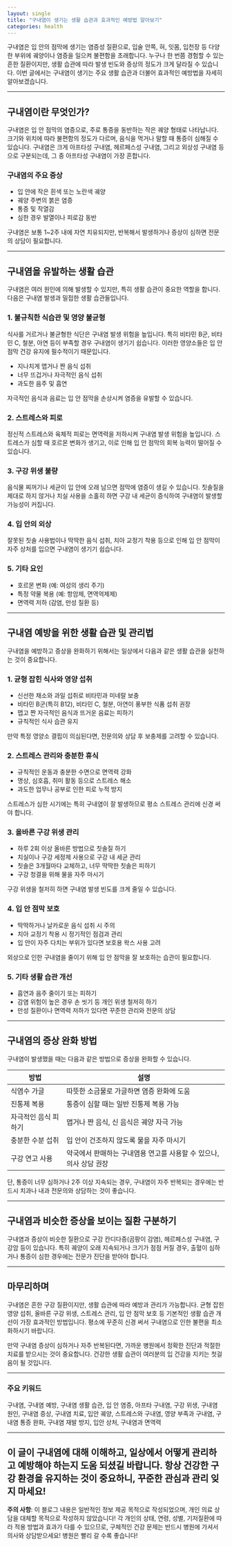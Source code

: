 ```yaml
---
layout: single
title: "구내염이 생기는 생활 습관과 효과적인 예방법 알아보기"
categories: health
---
```

구내염은 입 안의 점막에 생기는 염증성 질환으로, 입술 안쪽, 혀, 잇몸, 입천장 등 다양한 부위에 궤양이나 염증을 일으켜 불편함을 초래합니다. 누구나 한 번쯤 경험할 수 있는 흔한 질환이지만, 생활 습관에 따라 발생 빈도와 증상의 정도가 크게 달라질 수 있습니다. 이번 글에서는 구내염이 생기는 주요 생활 습관과 더불어 효과적인 예방법을 자세히 알아보겠습니다.

---

## 구내염이란 무엇인가?

구내염은 입 안 점막의 염증으로, 주로 통증을 동반하는 작은 궤양 형태로 나타납니다. 크기와 위치에 따라 불편함의 정도가 다르며, 음식을 먹거나 말할 때 통증이 심해질 수 있습니다. 구내염은 크게 아프타성 구내염, 헤르페스성 구내염, 그리고 외상성 구내염 등으로 구분되는데, 그 중 아프타성 구내염이 가장 흔합니다.

### 구내염의 주요 증상

- 입 안에 작은 흰색 또는 노란색 궤양
- 궤양 주변의 붉은 염증
- 통증 및 작열감
- 심한 경우 발열이나 피로감 동반

구내염은 보통 1~2주 내에 자연 치유되지만, 반복해서 발생하거나 증상이 심하면 전문의 상담이 필요합니다.

---

## 구내염을 유발하는 생활 습관

구내염은 여러 원인에 의해 발생할 수 있지만, 특히 생활 습관이 중요한 역할을 합니다. 다음은 구내염 발생과 밀접한 생활 습관들입니다.

### 1. 불규칙한 식습관 및 영양 불균형

식사를 거르거나 불균형한 식단은 구내염 발생 위험을 높입니다. 특히 비타민 B군, 비타민 C, 철분, 아연 등이 부족할 경우 구내염이 생기기 쉽습니다. 이러한 영양소들은 입 안 점막 건강 유지에 필수적이기 때문입니다.

- 지나치게 맵거나 짠 음식 섭취
- 너무 뜨겁거나 자극적인 음식 섭취
- 과도한 음주 및 흡연

자극적인 음식과 음료는 입 안 점막을 손상시켜 염증을 유발할 수 있습니다.

### 2. 스트레스와 피로

정신적 스트레스와 육체적 피로는 면역력을 저하시켜 구내염 발생 위험을 높입니다. 스트레스가 심할 때 호르몬 변화가 생기고, 이로 인해 입 안 점막의 회복 능력이 떨어질 수 있습니다.

### 3. 구강 위생 불량

음식물 찌꺼기나 세균이 입 안에 오래 남으면 점막에 염증이 생길 수 있습니다. 칫솔질을 제대로 하지 않거나 치실 사용을 소홀히 하면 구강 내 세균이 증식하여 구내염이 발생할 가능성이 커집니다.

### 4. 입 안의 외상

잘못된 칫솔 사용법이나 딱딱한 음식 섭취, 치아 교정기 착용 등으로 인해 입 안 점막이 자주 상처를 입으면 구내염이 생기기 쉽습니다.

### 5. 기타 요인

- 호르몬 변화 (예: 여성의 생리 주기)
- 특정 약물 복용 (예: 항암제, 면역억제제)
- 면역력 저하 (감염, 만성 질환 등)

---

## 구내염 예방을 위한 생활 습관 및 관리법

구내염을 예방하고 증상을 완화하기 위해서는 일상에서 다음과 같은 생활 습관을 실천하는 것이 중요합니다.

### 1. 균형 잡힌 식사와 영양 섭취

- 신선한 채소와 과일 섭취로 비타민과 미네랄 보충
- 비타민 B군(특히 B12), 비타민 C, 철분, 아연이 풍부한 식품 섭취 권장
- 맵고 짠 자극적인 음식과 뜨거운 음료는 피하기
- 규칙적인 식사 습관 유지

만약 특정 영양소 결핍이 의심된다면, 전문의와 상담 후 보충제를 고려할 수 있습니다.

### 2. 스트레스 관리와 충분한 휴식

- 규칙적인 운동과 충분한 수면으로 면역력 강화
- 명상, 심호흡, 취미 활동 등으로 스트레스 해소
- 과도한 업무나 공부로 인한 피로 누적 방지

스트레스가 심한 시기에는 특히 구내염이 잘 발생하므로 평소 스트레스 관리에 신경 써야 합니다.

### 3. 올바른 구강 위생 관리

- 하루 2회 이상 올바른 방법으로 칫솔질 하기
- 치실이나 구강 세정제 사용으로 구강 내 세균 관리
- 칫솔은 3개월마다 교체하고, 너무 딱딱한 칫솔은 피하기
- 구강 청결을 위해 물을 자주 마시기

구강 위생을 철저히 하면 구내염 발생 빈도를 크게 줄일 수 있습니다.

### 4. 입 안 점막 보호

- 딱딱하거나 날카로운 음식 섭취 시 주의
- 치아 교정기 착용 시 정기적인 점검과 관리
- 입 안이 자주 다치는 부위가 있다면 보호용 왁스 사용 고려

외상으로 인한 구내염을 줄이기 위해 입 안 점막을 잘 보호하는 습관이 필요합니다.

### 5. 기타 생활 습관 개선

- 흡연과 음주 줄이기 또는 피하기
- 감염 위험이 높은 경우 손 씻기 등 개인 위생 철저히 하기
- 만성 질환이나 면역력 저하가 있다면 꾸준한 관리와 전문의 상담

---

## 구내염의 증상 완화 방법

구내염이 발생했을 때는 다음과 같은 방법으로 증상을 완화할 수 있습니다.

| 방법                | 설명                                           |
|---------------------|----------------------------------------------|
| 식염수 가글          | 따뜻한 소금물로 가글하면 염증 완화에 도움       |
| 진통제 복용          | 통증이 심할 때는 일반 진통제 복용 가능          |
| 자극적인 음식 피하기 | 맵거나 짠 음식, 신 음식은 궤양 자극 가능        |
| 충분한 수분 섭취     | 입 안이 건조하지 않도록 물을 자주 마시기       |
| 구강 연고 사용       | 약국에서 판매하는 구내염용 연고를 사용할 수 있으나, 의사 상담 권장 |

단, 통증이 너무 심하거나 2주 이상 지속되는 경우, 구내염이 자주 반복되는 경우에는 반드시 치과나 내과 전문의와 상담하는 것이 좋습니다.

---

## 구내염과 비슷한 증상을 보이는 질환 구분하기

구내염과 증상이 비슷한 질환으로 구강 칸디다증(곰팡이 감염), 헤르페스성 구내염, 구강암 등이 있습니다. 특히 궤양이 오래 지속되거나 크기가 점점 커질 경우, 출혈이 심하거나 통증이 심한 경우에는 전문가 진단을 받아야 합니다.

---

## 마무리하며

구내염은 흔한 구강 질환이지만, 생활 습관에 따라 예방과 관리가 가능합니다. 균형 잡힌 영양 섭취, 올바른 구강 위생, 스트레스 관리, 입 안 점막 보호 등 기본적인 생활 습관 개선이 가장 효과적인 방법입니다. 평소에 꾸준히 신경 써서 구내염으로 인한 불편을 최소화하시기 바랍니다.

만약 구내염 증상이 심하거나 자주 반복된다면, 가까운 병원에서 정확한 진단과 적절한 치료를 받으시는 것이 중요합니다. 건강한 생활 습관이 여러분의 입 건강을 지키는 첫걸음이 될 것입니다.

---

### 주요 키워드

구내염, 구내염 예방, 구내염 생활 습관, 입 안 염증, 아프타 구내염, 구강 위생, 구내염 원인, 구내염 증상, 구내염 치료, 입안 궤양, 스트레스와 구내염, 영양 부족과 구내염, 구내염 통증 완화, 구내염 재발 방지, 입안 상처, 구내염과 면역력

---

이 글이 구내염에 대해 이해하고, 일상에서 어떻게 관리하고 예방해야 하는지 도움 되셨길 바랍니다. 항상 건강한 구강 환경을 유지하는 것이 중요하니, 꾸준한 관심과 관리 잊지 마세요!
---

**주의 사항**: 이 블로그 내용은 일반적인 정보 제공 목적으로 작성되었으며, 개인 의료 상담을 대체할 목적으로 작성하지 않았습니다! 각 개인의 상태, 연령, 성별, 기저질환에 따라 적용 방법과 효과가 다를 수 있으므로, 구체적인 건강 문제는 반드시 병원에 가셔서 의사와 상담받으세요! 병원은 빨리 갈 수록 좋습니다!
